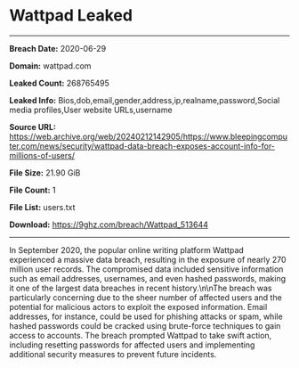 # Wattpad Leaked

------------
**Breach Date:** 2020-06-29

**Domain:** wattpad.com

**Leaked Count:** 268765495

**Leaked Info:** Bios,dob,email,gender,address,ip,realname,password,Social media profiles,User website URLs,username

**Source URL:** https://web.archive.org/web/20240212142905/https://www.bleepingcomputer.com/news/security/wattpad-data-breach-exposes-account-info-for-millions-of-users/

**File Size:** 21.90 GiB

**File Count:** 1

**File List:** users.txt

**Download:** https://9ghz.com/breach/Wattpad_513644

------------
In September 2020, the popular online writing platform Wattpad experienced a massive data breach, resulting in the exposure of nearly 270 million user records. The compromised data included sensitive information such as email addresses, usernames, and even hashed passwords, making it one of the largest data breaches in recent history.\n\nThe breach was particularly concerning due to the sheer number of affected users and the potential for malicious actors to exploit the exposed information. Email addresses, for instance, could be used for phishing attacks or spam, while hashed passwords could be cracked using brute-force techniques to gain access to accounts. The breach prompted Wattpad to take swift action, including resetting passwords for affected users and implementing additional security measures to prevent future incidents.
